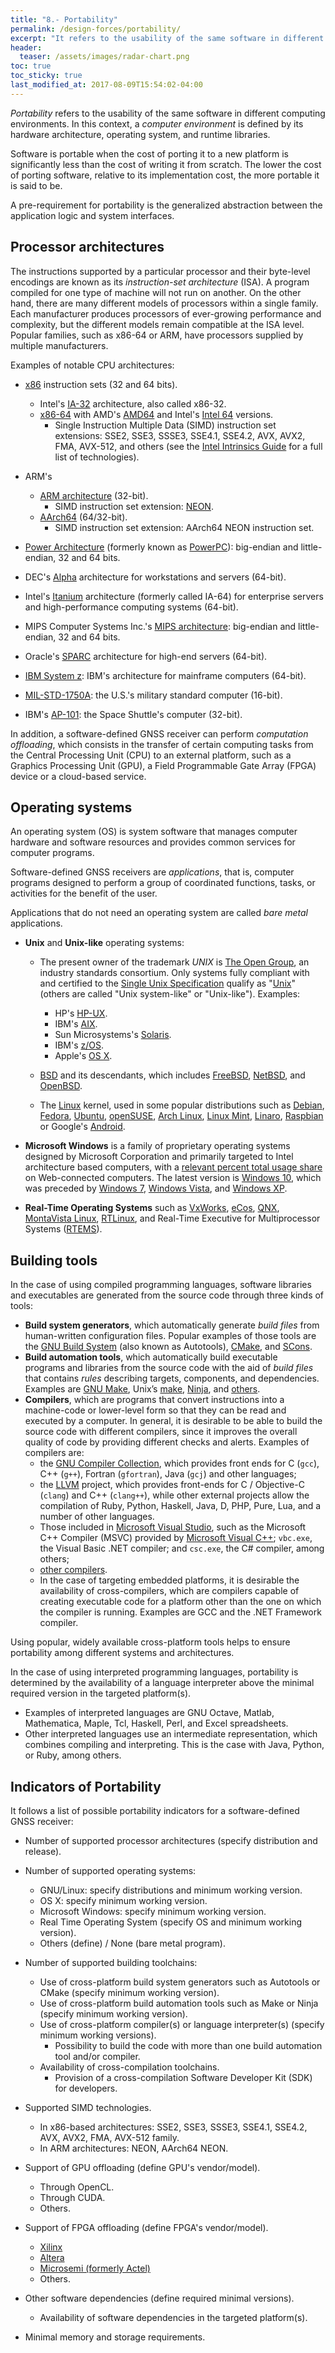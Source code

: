 ```yaml
---
title: "8.- Portability"
permalink: /design-forces/portability/
excerpt: "It refers to the usability of the same software in different environments."
header:
  teaser: /assets/images/radar-chart.png
toc: true
toc_sticky: true
last_modified_at: 2017-08-09T15:54:02-04:00
---
```


_Portability_ refers to the usability of the same software in different computing environments. In this context, a _computer environment_ is defined by its hardware architecture, operating system, and runtime libraries.

Software is portable when the cost of porting it to a new platform is significantly less than the cost of writing it from scratch. The lower the cost of porting software, relative to its implementation cost, the more portable it is said to be.

A pre-requirement for portability is the generalized abstraction between the application logic and system interfaces.


## Processor architectures

The instructions supported by a particular processor and their byte-level encodings
are known as its _instruction-set architecture_ (ISA). A program compiled for one
type of machine will not run on another. On the other hand, there are many different models of processors
within a single family. Each manufacturer produces processors of ever-growing performance and complexity,
but the different models remain compatible at the ISA level. Popular families, such as x86-64 or ARM, have processors supplied by multiple manufacturers.

Examples of notable CPU architectures:

* [x86](https://en.wikipedia.org/wiki/X86) instruction sets (32 and 64 bits).
  * Intel's [IA-32](https://en.wikipedia.org/wiki/IA-32) architecture, also called x86-32.
  * [x86-64](https://en.wikipedia.org/wiki/X86-64) with AMD's [AMD64](https://en.wikipedia.org/wiki/X86-64#AMD64) and Intel's [Intel 64](https://en.wikipedia.org/wiki/X86-64#Intel_64) versions.
    * Single Instruction Multiple Data (SIMD) instruction set extensions: SSE2, SSE3, SSSE3, SSE4.1, SSE4.2, AVX, AVX2, FMA, AVX-512, and others (see the [Intel Intrinsics Guide](https://software.intel.com/sites/landingpage/IntrinsicsGuide/) for a full list of technologies).

* ARM's
   * [ARM architecture](https://en.wikipedia.org/wiki/ARM_architecture) (32-bit).
     * SIMD instruction set extension: [NEON](https://www.arm.com/products/processors/technologies/neon.php).
   * [AArch64](https://en.wikipedia.org/wiki/ARM_architecture#64-bit) (64/32-bit).
     * SIMD instruction set extension: AArch64 NEON instruction set.

* [Power Architecture](https://en.wikipedia.org/wiki/Power_Architecture) (formerly known as [PowerPC](https://en.wikipedia.org/wiki/PowerPC)): big-endian and little-endian, 32 and 64 bits.

* DEC's [Alpha](https://en.wikipedia.org/wiki/DEC_Alpha) architecture for workstations and servers (64-bit).

* Intel's [Itanium](https://en.wikipedia.org/wiki/Itanium) architecture (formerly called IA-64) for enterprise servers and high-performance computing systems (64-bit).

* MIPS Computer Systems Inc.'s [MIPS architecture](https://en.wikipedia.org/wiki/MIPS_instruction_set): big-endian and little-endian, 32 and 64 bits.

* Oracle's [SPARC](https://en.wikipedia.org/wiki/SPARC) architecture for high-end servers (64-bit).

* [IBM System z](https://en.wikipedia.org/wiki/IBM_System_z): IBM's architecture for mainframe computers (64-bit).

* [MIL-STD-1750A](https://en.wikipedia.org/wiki/MIL-STD-1750A): the U.S.'s military standard computer (16-bit).

* IBM's [AP-101](https://en.wikipedia.org/wiki/IBM_AP-101): the Space Shuttle's computer (32-bit).

In addition, a software-defined GNSS receiver can perform _computation offloading_, which consists in the transfer of certain computing tasks from the Central Processing Unit (CPU) to an external platform, such as a Graphics Processing Unit (GPU), a Field Programmable Gate Array (FPGA) device or a cloud-based service.

## Operating systems

An operating system (OS) is system software that manages computer hardware and software resources and provides common services for computer programs.

Software-defined GNSS receivers are _applications_, that is, computer programs designed to perform a group of coordinated functions, tasks, or activities for the benefit of the user.

Applications that do not need an operating system are called _bare metal_ applications.

*  **Unix** and **Unix-like** operating systems:

   * The present owner of the trademark _UNIX_ is [The Open Group](https://www.opengroup.org/), an industry standards consortium. Only systems fully compliant with and certified to the [Single Unix Specification](https://en.wikipedia.org/wiki/Single_UNIX_Specification) qualify as "[Unix](https://en.wikipedia.org/wiki/Unix)" (others are called "Unix system-like" or "Unix-like"). Examples:
     * HP's [HP-UX](https://en.wikipedia.org/wiki/HP-UX).
     * IBM's [AIX](https://en.wikipedia.org/wiki/IBM_AIX).
     * Sun Microsystems's [Solaris](https://en.wikipedia.org/wiki/Solaris_(operating_system)).
     * IBM's [z/OS](https://en.wikipedia.org/wiki/Z/OS).
     * Apple's [OS X](https://en.wikipedia.org/wiki/OS_X).

   * [BSD](https://en.wikipedia.org/wiki/Berkeley_Software_Distribution) and its descendants, which includes [FreeBSD](https://en.wikipedia.org/wiki/FreeBSD), [NetBSD](https://en.wikipedia.org/wiki/NetBSD), and [OpenBSD](https://en.wikipedia.org/wiki/OpenBSD).

   * The [Linux](https://en.wikipedia.org/wiki/Linux) kernel, used in some popular distributions such as [Debian](https://www.debian.org/), [Fedora](https://getfedora.org/), [Ubuntu](https://www.ubuntu.com/), [openSUSE](https://www.opensuse.org/), [Arch Linux](https://www.archlinux.org/), [Linux Mint](https://www.linuxmint.com/), [Linaro](https://en.wikipedia.org/wiki/Linaro), [Raspbian](https://www.raspbian.org/) or Google's [Android](https://www.android.com/).

*  **Microsoft Windows** is a family of proprietary operating systems designed by Microsoft Corporation and primarily targeted to Intel architecture based computers, with a [relevant percent total usage share](https://en.wikipedia.org/wiki/Usage_share_of_operating_systems) on Web-connected computers. The latest version is [Windows 10](https://en.wikipedia.org/wiki/Windows_10), which was preceded by [Windows 7](https://en.wikipedia.org/wiki/Windows_7), [Windows Vista](https://en.wikipedia.org/wiki/Windows_Vista), and [Windows XP](https://en.wikipedia.org/wiki/Windows_XP).

* **Real-Time Operating Systems** such as [VxWorks](https://windriver.com/products/vxworks/), [eCos](http://ecos.sourceware.org/), [QNX](https://blackberry.qnx.com/), [MontaVista Linux](https://www.mvista.com/), [RTLinux](https://www.rtlinux.org/), and Real-Time Executive for Multiprocessor Systems ([RTEMS](https://www.rtems.org/)).



## Building tools

In the case of using compiled programming languages, software libraries and executables are generated from the source code through three kinds of tools:

  * **Build system generators**, which automatically generate _build files_ from human-written configuration files. Popular examples of those tools are the [GNU Build System](https://en.wikipedia.org/wiki/GNU_Build_System) (also known as Autotools), [CMake](https://cmake.org), and [SCons](https://scons.org).
  * **Build automation tools**, which automatically build executable programs and libraries from the source code with the aid of _build files_ that contains _rules_ describing targets, components, and dependencies. Examples are [GNU Make](https://www.gnu.org/software/make/), Unix’s [make](https://pubs.opengroup.org/onlinepubs/9699919799/utilities/make.html), [Ninja](https://ninja-build.org), and [others](https://en.wikipedia.org/wiki/List_of_build_automation_software).     
  * **Compilers**, which are programs that convert instructions into a machine-code or lower-level form so that they can be read and executed by a computer. In general, it is desirable to be able to build the source code with different compilers, since it improves the overall quality of code by providing different checks and alerts. Examples of compilers are:
    * the [GNU Compiler Collection](https://gcc.gnu.org), which provides front ends for C (`gcc`), C++ (`g++`), Fortran (`gfortran`), Java (`gcj`) and other languages;
    * the [LLVM](https://llvm.org) project, which provides front-ends for C / Objective-C (`clang`) and C++ (`clang++`), while other external projects allow the compilation of Ruby, Python, Haskell, Java, D, PHP, Pure, Lua, and a number of other languages.
    * Those included in [Microsoft Visual Studio](https://www.visualstudio.com/), such as the Microsoft C++ Compiler (MSVC) provided by [Microsoft Visual C++](https://en.wikipedia.org/wiki/Microsoft_Visual_C%2B%2B); `vbc.exe`, the Visual Basic .NET compiler; and `csc.exe`, the C# compiler, among others;
    * [other compilers](https://en.wikipedia.org/wiki/List_of_compilers).
    * In the case of targeting embedded platforms, it is desirable the availability of cross-compilers, which are compilers capable of creating executable code for a platform other than the one on which the compiler is running. Examples are GCC and the .NET Framework compiler.

Using popular, widely available cross-platform tools helps to ensure portability among different systems and architectures.

In the case of using interpreted programming languages, portability is determined by the availability of a language interpreter above the minimal required version in the targeted platform(s).
   * Examples of interpreted languages are GNU Octave, Matlab, Mathematica, Maple, Tcl, Haskell, Perl, and Excel spreadsheets.
   * Other interpreted languages use an intermediate representation, which combines compiling and interpreting. This is the case with Java, Python, or Ruby, among others.



## Indicators of Portability

It follows a list of possible portability indicators for a software-defined GNSS receiver:

* Number of supported processor architectures (specify distribution and release).

* Number of supported operating systems:
  - GNU/Linux: specify distributions and minimum working version.
  - OS X: specify minimum working version.
  - Microsoft Windows: specify minimum working version.
  - Real Time Operating System (specify OS and minimum working version).
  - Others (define) / None (bare metal program).

* Number of supported building toolchains:
  - Use of cross-platform build system generators such as Autotools or CMake (specify minimum working version).
  - Use of cross-platform build automation tools such as Make or Ninja (specify minimum working version).
  - Use of cross-platform compiler(s) or language interpreter(s) (specify minimum working versions).
    - Possibility to build the code with more than one build automation tool and/or compiler.
  - Availability of cross-compilation toolchains.
    - Provision of a cross-compilation Software Developer Kit (SDK) for developers.

* Supported SIMD technologies.
  - In x86-based architectures: SSE2, SSE3, SSSE3, SSE4.1, SSE4.2, AVX, AVX2, FMA, AVX-512 family.
  - In ARM architectures: NEON, AArch64 NEON.

* Support of GPU offloading (define GPU's vendor/model).
  - Through OpenCL.
  - Through CUDA.
  - Others.

* Support of FPGA offloading (define FPGA's vendor/model).
  - [Xilinx](https://www.xilinx.com/)
  - [Altera](https://www.altera.com/)
  - [Microsemi (formerly Actel)](https://www.microsemi.com/products/fpga-soc/fpga-and-soc)
  - Others.

* Other software dependencies (define required minimal versions).
  - Availability of software dependencies in the targeted platform(s).

* Minimal memory and storage requirements.
